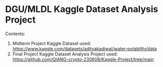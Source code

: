 # DGU/MLDL Kaggle Dataset Analysis Project

Contents:
  1) Midterm Project
         Kaggle Dataset used: https://www.kaggle.com/datasets/adityakadiwal/water-potability/data
  3) Final Project
         Kaggle Dataset Analysis Project used: https://github.com/QIANG-crypto-230608/Kaggle-Project/tree/main

